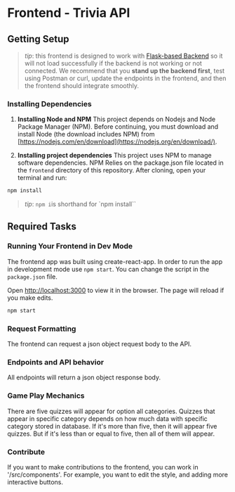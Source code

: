 # Frontend - Trivia API

## Getting Setup

> _tip_: this frontend is designed to work with [Flask-based Backend](../backend) so it will not load successfully if the backend is not working or not connected. We recommend that you **stand up the backend first**, test using Postman or curl, update the endpoints in the frontend, and then the frontend should integrate smoothly.

### Installing Dependencies

1. **Installing Node and NPM**
   This project depends on Nodejs and Node Package Manager (NPM). Before continuing, you must download and install Node (the download includes NPM) from [https://nodejs.com/en/download](https://nodejs.org/en/download/).

2. **Installing project dependencies**
   This project uses NPM to manage software dependencies. NPM Relies on the package.json file located in the `frontend` directory of this repository. After cloning, open your terminal and run:

```bash
npm install
```

> _tip_: `npm i`is shorthand for `npm install``

## Required Tasks

### Running Your Frontend in Dev Mode

The frontend app was built using create-react-app. In order to run the app in development mode use `npm start`. You can change the script in the `package.json` file.

Open [http://localhost:3000](http://localhost:3000) to view it in the browser. The page will reload if you make edits.

```bash
npm start
```

### Request Formatting

The frontend can request a json object request body to the API.

### Endpoints and API behavior

All endpoints will return a json object response body.

### Game Play Mechanics

There are five quizzes will appear for option all categories. Quizzes that appear in specific category depends on how much data with specific category stored in database. If it's more than five, then it will appear five quizzes. But if it's less than or equal to five, then all of them will appear.

### Contribute
If you want to make contributions to the frontend, you can work in '/src/components'. For example, you want to edit the style, and adding more interactive buttons.